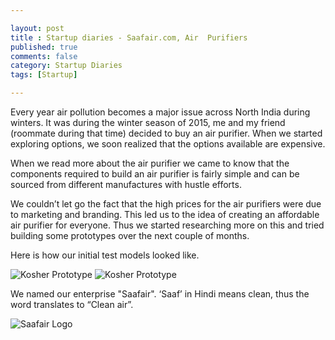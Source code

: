 ```yaml
---

layout: post
title : Startup diaries - Saafair.com, Air  Purifiers
published: true
comments: false
category: Startup Diaries
tags: [Startup]

---
```


Every year air pollution becomes a major issue across North India during winters. It was during the winter season of 2015, me and my friend (roommate during that time) decided to buy an air purifier. When we started exploring options, we soon realized that the options available are expensive. 

When we read more about the air purifier we came to know that the components required to build an air purifier is fairly simple and can be sourced from different manufactures with hustle efforts.  

We couldn’t let go the fact that the high prices for the air purifiers were due to marketing and branding. This led us to the idea of creating an affordable air purifier for everyone. Thus we started researching more on this and tried building some prototypes over the next couple of months. 

Here is how our initial test models looked like.

![Kosher Prototype](../img/kosher-prototype-1.jpg) ![Kosher Prototype](../img/kosher-prototype-1.jpg)

We named our enterprise "Saafair". ‘Saaf’ in Hindi means clean, thus the word translates to “Clean air”.

![Saafair Logo](../img/saafair-logo.png)
